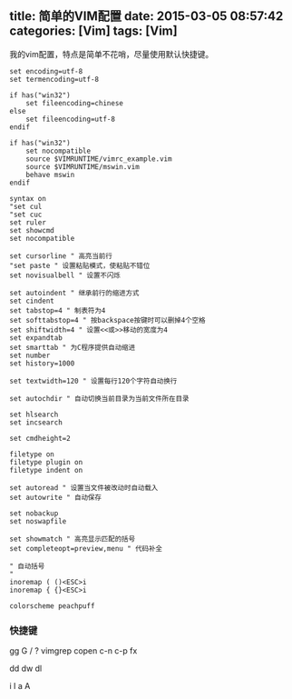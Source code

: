 title: 简单的VIM配置
date: 2015-03-05 08:57:42
categories: [Vim]
tags: [Vim]
---

我的vim配置，特点是简单不花哨，尽量使用默认快捷键。

<!--more-->


```
set encoding=utf-8
set termencoding=utf-8

if has("win32")    
    set fileencoding=chinese
else
    set fileencoding=utf-8
endif

if has("win32")
    set nocompatible
    source $VIMRUNTIME/vimrc_example.vim
    source $VIMRUNTIME/mswin.vim
    behave mswin
endif

syntax on
"set cul
"set cuc
set ruler
set showcmd
set nocompatible

set cursorline " 高亮当前行
"set paste " 设置粘贴模式，使粘贴不错位
set novisualbell " 设置不闪烁

set autoindent " 继承前行的缩进方式
set cindent
set tabstop=4 " 制表符为4
set softtabstop=4 " 按backspace按键时可以删掉4个空格
set shiftwidth=4 " 设置<<或>>移动的宽度为4
set expandtab
set smarttab " 为C程序提供自动缩进
set number
set history=1000

set textwidth=120 " 设置每行120个字符自动换行

set autochdir " 自动切换当前目录为当前文件所在目录

set hlsearch
set incsearch

set cmdheight=2

filetype on
filetype plugin on
filetype indent on

set autoread " 设置当文件被改动时自动载入
set autowrite " 自动保存

set nobackup
set noswapfile

set showmatch " 高亮显示匹配的括号
set completeopt=preview,menu " 代码补全

" 自动括号
"
inoremap ( ()<ESC>i
inoremap { {}<ESC>i

colorscheme peachpuff

```


### 快捷键


gg
G
/
?
vimgrep
copen
c-n
c-p
fx

dd
dw
dl

i
I
a
A


